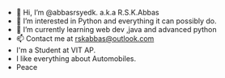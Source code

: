 - 👋 Hi, I’m @abbasrsyedk. a.k.a R.S.K.Abbas
- 👀 I’m interested in Python and everything it can possibly do. 
- 🌱 I’m currently learning web dev ,java and advanced python
- 📫 Contact me at rskabbas@outlook.com
- I'm a Student at VIT AP.
- I like everything about Automobiles.
- Peace 
